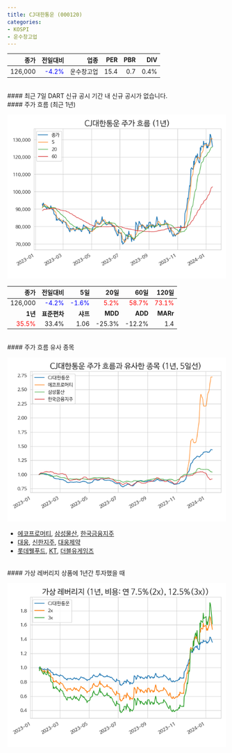 ```yaml
---
title: CJ대한통운 (000120)
categories:
- KOSPI
- 운수창고업
---
```


|**종가**|**전일대비**|**업종**|**PER**|**PBR**|**DIV**|
|-------:|-----------:|-------:|------:|------:|------:|
|126,000|<span style="color: blue">-4.2%</span>|운수창고업|15.4|0.7|0.4%|

<!-- more -->

<br>
#### 최근 7일 DART 신규 공시
기간 내 신규 공시가 없습니다.

<br>
#### 주가 흐름 (최근 1년)

![000120](/assets/images/stock/000120.png)

|**종가**|**전일대비**|**5일**|**20일**|**60일**|**120일**|
|---:|-------:|--:|---:|---:|----:|
|126,000|<span style="color: blue">-4.2%</span>|<span style="color: blue">-1.6%</span>|<span style="color: red">5.2%</span>|<span style="color: red">58.7%</span>|<span style="color: red">73.1%</span>|
|**1년**|**표준편차**|**샤프**|**MDD**|**ADD**|**MARr**|
|<span style="color: red">35.5%</span>|33.4%|1.06|-25.3%|-12.2%|1.4|

<br>
#### 주가 흐름 유사 종목

![000120](/assets/images/stock/000120_corr.png)

- [에코프로머티](/450080/), [삼성물산](/028260/), [한국금융지주](/071050/)
- [대웅](/003090/), [신한지주](/055550/), [대웅제약](/069620/)
- [롯데웰푸드](/280360/), [KT](/030200/), [더블유게임즈](/192080/)

<br>
#### 가상 레버리지 상품에 1년간 투자했을 때

![000120](/assets/images/stock/000120_2x.png)

[^corr]: 상관계수를 이용하여 분석하였습니다.